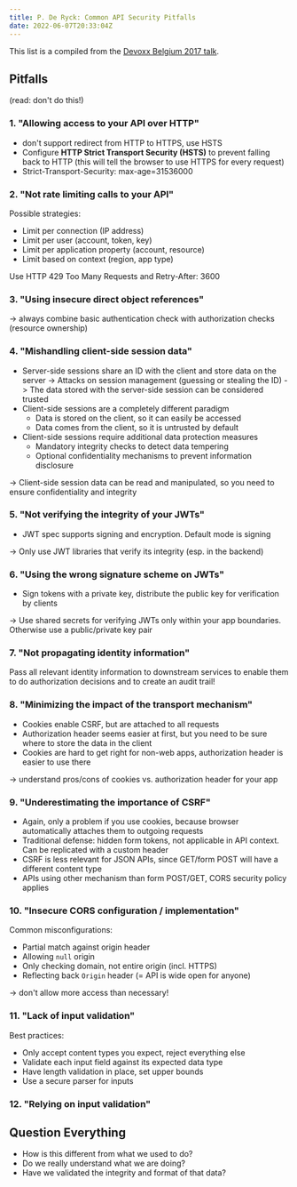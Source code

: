 ```yaml
---
title: P. De Ryck: Common API Security Pitfalls
date: 2022-06-07T20:33:04Z
---
```


This list is a compiled from the [Devoxx Belgium 2017 talk](https://www.youtube.com/watch?v=YQzU8xEBiPg).

## Pitfalls

(read: don't do this!)

### 1. "Allowing access to your API over HTTP"

* don't support redirect from HTTP to HTTPS, use HSTS
* Configure **HTTP Strict Transport Security (HSTS)** to prevent falling back to HTTP (this will tell the browser to use HTTPS for every request)
* Strict-Transport-Security: max-age=31536000

### 2. "Not rate limiting calls to your API"

Possible strategies:

* Limit per connection (IP address)
* Limit per user (account, token, key)
* Limit per application property (account, resource)
* Limit based on context (region, app type)

Use HTTP 429 Too Many Requests
and Retry-After: 3600

### 3. "Using insecure direct object references"

-> always combine basic authentication check with authorization checks (resource ownership)

### 4. "Mishandling client-side session data"

* Server-side sessions share an ID with the client and store data on the server
  -> Attacks on session management (guessing or stealing the ID)
  -> The data stored with the server-side session can be considered trusted
* Client-side sessions are a completely different paradigm
  * Data is stored on the client, so it can easily be accessed
  * Data comes from the client, so it is untrusted by default
* Client-side sessions require additional data protection measures
  * Mandatory integrity checks to detect data tempering
  * Optional confidentiality mechanisms to prevent information disclosure

-> Client-side session data can be read and manipulated, so you need to ensure confidentiality and integrity

### 5. "Not verifying the integrity of your JWTs"

* JWT spec supports signing and encryption. Default mode is signing

-> Only use JWT libraries that verify its integrity (esp. in the backend)

### 6. "Using the wrong signature scheme on JWTs"

* Sign tokens with a private key, distribute the public key for verification by clients

-> Use shared secrets for verifying JWTs only within your app boundaries. Otherwise use a public/private key pair

### 7. "Not propagating identity information"

Pass all relevant identity information to downstream services to enable them to do authorization decisions and to create an audit trail!

### 8. "Minimizing the impact of the transport mechanism"

* Cookies enable CSRF, but are attached to all requests
* Authorization header seems easier at first, but you need to be sure where to store the data in the client
* Cookies are hard to get right for non-web apps, authorization header is easier to use there

-> understand pros/cons of cookies vs. authorization header for your app

### 9. "Underestimating the importance of CSRF"

* Again, only a problem if you use cookies, because browser automatically attaches them to outgoing requests
* Traditional defense: hidden form tokens, not applicable in API context. Can be replicated with a custom header
* CSRF is less relevant for JSON APIs, since GET/form POST will have a different content type
* APIs using other mechanism than form POST/GET, CORS security policy applies

### 10. "Insecure CORS configuration / implementation"

Common misconfigurations:

* Partial match against origin header
* Allowing `null` origin
* Only checking domain, not entire origin (incl. HTTPS)
* Reflecting back `Origin` header (= API is wide open for anyone)

-> don't allow more access than necessary!

### 11. "Lack of input validation"

Best practices:

* Only accept content types you expect, reject everything else
* Validate each input field against its expected data type
* Have length validation in place, set upper bounds
* Use a secure parser for inputs

### 12. "Relying on input validation"

## Question Everything

* How is this different from what we used to do?
* Do we really understand what we are doing?
* Have we validated the integrity and format of that data?

